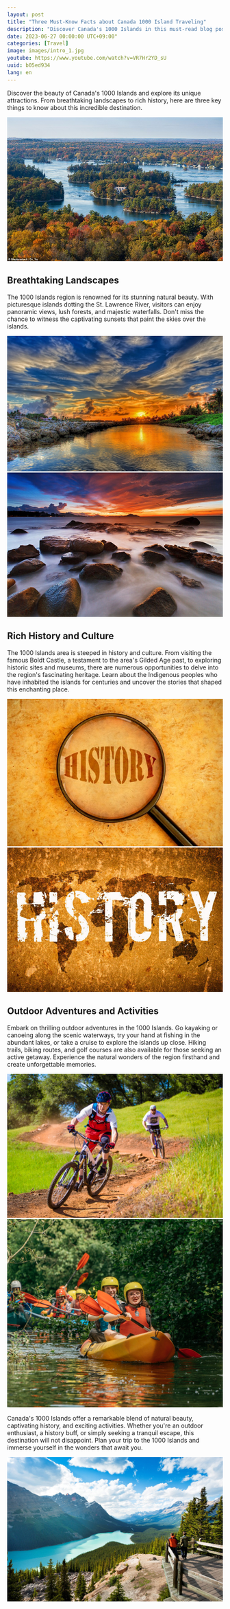 ```yaml
---
layout: post
title: "Three Must-Know Facts about Canada 1000 Island Traveling"
description: "Discover Canada's 1000 Islands in this must-read blog post. Stunning landscapes, rich history, and thrilling adventures await! #Travel #Canada #1000Islands #Adventure #Explore"
date: 2023-06-27 00:00:00 UTC+09:00"
categories: [Travel]
image: images/intro_1.jpg
youtube: https://www.youtube.com/watch?v=VR7Hr2YD_sU
uuid: b05ed934
lang: en
---
```


Discover the beauty of Canada's 1000 Islands and explore its unique attractions. From breathtaking landscapes to rich history, here are three key things to know about this incredible destination.

![hide](images/intro_1.jpg)


## Breathtaking Landscapes
The 1000 Islands region is renowned for its stunning natural beauty. With picturesque islands dotting the St. Lawrence River, visitors can enjoy panoramic views, lush forests, and majestic waterfalls. Don't miss the chance to witness the captivating sunsets that paint the skies over the islands.

![Breathtaking Landscapes](images/main1_2.jpg)
![Breathtaking Landscapes](images/main1_3.jpg)


## Rich History and Culture
The 1000 Islands area is steeped in history and culture. From visiting the famous Boldt Castle, a testament to the area's Gilded Age past, to exploring historic sites and museums, there are numerous opportunities to delve into the region's fascinating heritage. Learn about the Indigenous peoples who have inhabited the islands for centuries and uncover the stories that shaped this enchanting place.

![Rich History and Culture](images/main2_6.jpg)
![Rich History and Culture](images/main2_7.jpg)


## Outdoor Adventures and Activities
Embark on thrilling outdoor adventures in the 1000 Islands. Go kayaking or canoeing along the scenic waterways, try your hand at fishing in the abundant lakes, or take a cruise to explore the islands up close. Hiking trails, biking routes, and golf courses are also available for those seeking an active getaway. Experience the natural wonders of the region firsthand and create unforgettable memories.

![Outdoor Adventures and Activities](images/main3_1.jpg)
![Outdoor Adventures and Activities](images/main3_2.jpg)




Canada's 1000 Islands offer a remarkable blend of natural beauty, captivating history, and exciting activities. Whether you're an outdoor enthusiast, a history buff, or simply seeking a tranquil escape, this destination will not disappoint. Plan your trip to the 1000 Islands and immerse yourself in the wonders that await you.

![1000 Island](images/intro_2.jpg)

